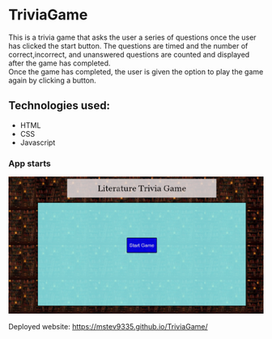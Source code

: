 # TriviaGame

This is a trivia game that asks the user a series of questions once the user has clicked the start button.  The questions are timed and the number of correct,incorrect, and unanswered questions are counted and displayed after the game has completed.  
Once the game has completed, the user is given the option to play the game again by clicking a button.

## Technologies used:
* HTML
* CSS
* Javascript

### App starts
![start](/assets/images/trivia1.png)


Deployed website: https://mstev9335.github.io/TriviaGame/